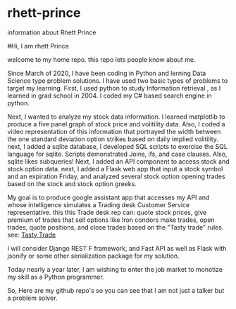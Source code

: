 # rhett-prince
information about  Rhett Prince


#Hi, I am rhett Prince

welcome to my home repo. 
this repo lets people know about me. 

Since March of 2020, I have been coding in Python and lerning Data Science type problem solutions. 
I have used two basic types of problems to target my learning. 
First, I used python to study Information retrieval , as I learned in grad school in 2004. 
I coded my C# based search engine in python.

Next,
I wanted to analyze my stock data information. 
I learned matplotlib to produce a five panel graph of stock price and volitility data. 
Also, I coded a video representation of this information that portrayed the width between the one standard deviation  option strikes based on daily implied volitility. 
 next, 
 I added a sqlite database, I developed SQL scripts to exercise the SQL language for sqlite. 
 Scripts demonstrated Joins, ifs, and case clauses. 
 Also, sqlite likes subqueries! 
 Next, 
 I added an API component to access stock and stock option data.
 next,
 I added a Flask web app that input a stock symbol and an expiration Friday, and analyzed several stock option opening trades based on the stock and stock option greeks. 
 
 My goal is to produce google assistant app that accesses my API and whose intelligence simulates a Trading  desk Customer Service representative. 
 this this Trade desk rep can:
 quote  stock prices,
 give premium of trades that sell options like Iron condors
make trades, open trades, quote positions, and close trades based on the "Tasty trade" rules. 
see: [Tasty Trade](http://tastytrade.com)

I will consider Django REST F framework, and Fast API as well as Flask with jsonify  or some other serialization package for my solution. 

Today nearly a year later, I am wishing to enter the job market to monotize my skill as a Python programmer. 
 
 
 So, Here are my github repo's so you can see that I am not just a talker but a problem solver. 
 
 
 
 


 
 